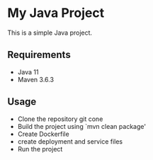 # My Java Project

This is a simple Java project.

## Requirements

- Java 11
- Maven 3.6.3

## Usage

- Clone the repository git cone <project link>
- Build the project using `mvn clean package'
- Create Dockerfile
- create deployment and service files
- Run the project
